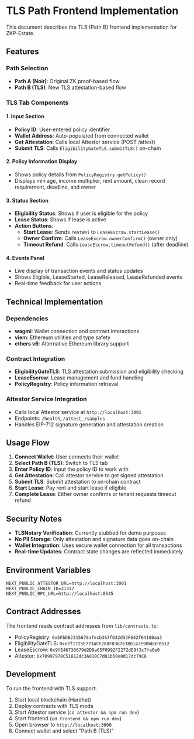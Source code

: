 # TLS Path Frontend Implementation

This document describes the TLS (Path B) frontend implementation for ZKP-Estate.

## Features

### Path Selection
- **Path A (Noir)**: Original ZK proof-based flow
- **Path B (TLS)**: New TLS attestation-based flow

### TLS Tab Components

#### 1. Input Section
- **Policy ID**: User-entered policy identifier
- **Wallet Address**: Auto-populated from connected wallet
- **Get Attestation**: Calls local Attestor service (POST /attest)
- **Submit TLS**: Calls `EligibilityGateTLS.submitTLS()` on-chain

#### 2. Policy Information Display
- Shows policy details from `PolicyRegistry.getPolicy()`
- Displays min age, income multiplier, rent amount, clean record requirement, deadline, and owner

#### 3. Status Section
- **Eligibility Status**: Shows if user is eligible for the policy
- **Lease Status**: Shows if lease is active
- **Action Buttons**:
  - **Start Lease**: Sends `rentWei` to `LeaseEscrow.startLease()`
  - **Owner Confirm**: Calls `LeaseEscrow.ownerConfirm()` (owner only)
  - **Timeout Refund**: Calls `LeaseEscrow.timeoutRefund()` (after deadline)

#### 4. Events Panel
- Live display of transaction events and status updates
- Shows Eligible, LeaseStarted, LeaseReleased, LeaseRefunded events
- Real-time feedback for user actions

## Technical Implementation

### Dependencies
- **wagmi**: Wallet connection and contract interactions
- **viem**: Ethereum utilities and type safety
- **ethers v6**: Alternative Ethereum library support

### Contract Integration
- **EligibilityGateTLS**: TLS attestation submission and eligibility checking
- **LeaseEscrow**: Lease management and fund handling
- **PolicyRegistry**: Policy information retrieval

### Attestor Service Integration
- Calls local Attestor service at `http://localhost:3001`
- Endpoints: `/health`, `/attest`, `/samples`
- Handles EIP-712 signature generation and attestation creation

## Usage Flow

1. **Connect Wallet**: User connects their wallet
2. **Select Path B (TLS)**: Switch to TLS tab
3. **Enter Policy ID**: Input the policy ID to work with
4. **Get Attestation**: Call attestor service to get signed attestation
5. **Submit TLS**: Submit attestation to on-chain contract
6. **Start Lease**: Pay rent and start lease if eligible
7. **Complete Lease**: Either owner confirms or tenant requests timeout refund

## Security Notes

- **TLSNotary Verification**: Currently stubbed for demo purposes
- **No PII Storage**: Only attestation and signature data goes on-chain
- **Wallet Integration**: Uses secure wallet connection for all transactions
- **Real-time Updates**: Contract state changes are reflected immediately

## Environment Variables

```env
NEXT_PUBLIC_ATTESTOR_URL=http://localhost:3001
NEXT_PUBLIC_CHAIN_ID=31337
NEXT_PUBLIC_RPC_URL=http://localhost:8545
```

## Contract Addresses

The frontend reads contract addresses from `lib/contracts.ts`:
- PolicyRegistry: `0x5FbDB2315678afecb367f032d93F642f64180aa3`
- EligibilityGateTLS: `0xe7f1725E7734CE288F8367e1Bb143E90bb3F0512`
- LeaseEscrow: `0x9fE46736679d2D9a65F0992F2272dE9f3c7fa6e0`
- Attestor: `0x70997970C51812dc3A010C7d01b50e0d17dc79C8`

## Development

To run the frontend with TLS support:

1. Start local blockchain (Hardhat)
2. Deploy contracts with TLS mode
3. Start Attestor service (`cd attestor && npm run dev`)
4. Start frontend (`cd frontend && npm run dev`)
5. Open browser to `http://localhost:3000`
6. Connect wallet and select "Path B (TLS)"
